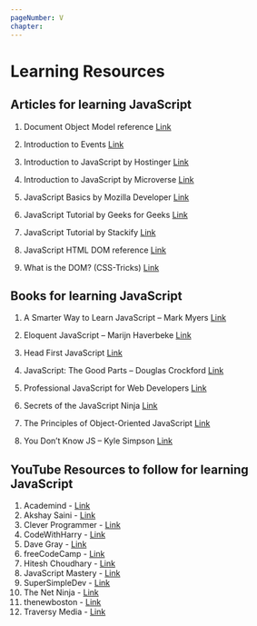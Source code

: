 ```yaml
---
pageNumber: V
chapter: 
---
```

# Learning Resources
## Articles for learning JavaScript 


1. Document Object Model reference [Link](https://developer.mozilla.org/en-US/docs/Web/API/Document_Object_Model)

2. Introduction to Events [Link](https://developer.mozilla.org/en-US/docs/Learn/JavaScript/Building_blocks/Events)

3. Introduction to JavaScript by Hostinger [Link](https://www.hostinger.com/tutorials/what-is-javascript)

4. Introduction to JavaScript by Microverse [Link](https://www.microverse.org/blog/introduction-to-javascript-a-guide-for-beginners)

5. 	JavaScript Basics by Mozilla Developer [Link](https://developer.mozilla.org/en-US/docs/Learn/Getting_started_with_the_web/JavaScript_basics)

6. JavaScript Tutorial by Geeks for Geeks [Link](https://www.geeksforgeeks.org/javascript/)

7. JavaScript Tutorial by Stackify [Link]( https://stackify.com/learn-javascript-tutorials/)

8. JavaScript HTML DOM reference [Link](https://www.w3schools.com/js/js_htmldom.asp)

9. What is the DOM? (CSS-Tricks) [Link](https://css-tricks.com/dom/)

## Books for learning JavaScript  

1. A Smarter Way to Learn JavaScript – Mark Myers [Link](https://www.amazon.in/Smarter-Way-Learn-JavaScript-technology-ebook/dp/B00H1W9I6C)

2. Eloquent JavaScript – Marijn Haverbeke [Link](https://www.amazon.in/Eloquent-JavaScript-3rd-Introduction-Programming-ebook/dp/B07C96Q217)

3. Head First JavaScript [Link](https://www.amazon.com/Head-First-JavaScript-Programming-Brain-Friendly/dp/144934013X?tag=javamysqlanta-20)

4. JavaScript: The Good Parts – Douglas Crockford [Link](https://www.amazon.in/Javascript-Good-Parts-D-Crockford/dp/0596517742)

5. Professional JavaScript for Web Developers [Link](https://www.amazon.com/dp/1118026691)

6.  Secrets of the JavaScript Ninja [Link](https://www.amazon.com/Secrets-JavaScript-Ninja-John-Resig/dp/193398869X?tag=javamysqlanta-20)

7.  The Principles of Object-Oriented JavaScript [Link](https://www.amazon.com/Principles-Object-Oriented-JavaScript-Nicholas-Zakas/dp/1593275404?tag=javamysqlanta-20)

8. You Don’t Know JS – Kyle Simpson [Link](https://www.amazon.in/You-Dont-Know-Set-Volumes/dp/9352136268)

## YouTube Resources to follow for learning JavaScript  

1. Academind - [Link]( https://www.youtube.com/c/Academind)
2. Akshay Saini - [Link](https://www.youtube.com/@akshaymarch7)
3. Clever Programmer - [Link](https://www.youtube.com/@CleverProgrammer)
4. CodeWithHarry - [Link](https://www.youtube.com/c/CodeWithHarry)
5. Dave Gray - [Link](https://www.youtube.com/@DaveGrayTeachesCode)
6. freeCodeCamp - [Link](https://www.youtube.com/c/Freecodecamp)
7. Hitesh Choudhary - [Link](https://www.youtube.com/@HiteshChoudharydotcom)
8. JavaScript Mastery - [Link](https://www.youtube.com/@javascriptmastery)
9. SuperSimpleDev - [Link](https://www.youtube.com/@SuperSimpleDev)
10. The Net Ninja - [Link](https://www.youtube.com/channel/UCW5YeuERMmlnqo4oq8vwUpg)
11. thenewboston - [Link](https://www.youtube.com/@thenewboston)
12. Traversy Media - [Link](https://www.youtube.com/user/TechGuyWeb)